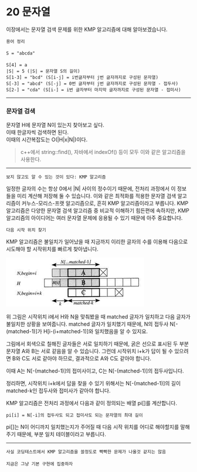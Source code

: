 # 20 문자열

이장에서는 문자열 검색 문제를 위한 KMP 알고리즘에 대해 알아보겠습니다.

    용어 정리

    S = "abcda"
    
    S[4] = a
    |S| = 5 (|S| = 문자열 S의 길이)
    S[1-3] = "bcd" (S[i-j] = i번글자부터 j번 글자까지로 구성된 문자열)
    S[-3] = "abcd" (S[-j] = 0번 글자부터 j번 글자까지로 구성된 문자열 - 접두사)
    S[2-] = "cda" (S[i-] = i번 글자부터 마지막 글자까지로 구성된 문자열 - 접미사)

---

### 문자열 검색

문자열 H에 문자열 N이 있는지 찾아보고 싶다.<br>
이때 한글자씩 검색하면 된다.<br>
이때의 시간복잡도는 O(|H|x|N|)이다.

> c++에서 string::find(), 자바에서 indexOf() 등이 모두 이와 같은 알고리즘을 사용한다.

---

`보지 않고도 알 수 있는 것이 있다: KMP 알고리즘`

일정한 글자의 수는 항상 0에서 |N| 사이의 정수이기 때문에, 전처리 과정에서 이 정보들을 미리 계산해 저장해 둘 수 있습니다. 이와 같은 최적화를 적용한 문자열 검색 알고리즘이 커누스-모리스-프랫 알고리즘으로, 흔히 KMP 알고리즘이라고 부릅니다. KMP 알고리즘은 다양한 문자열 검색 알고리즘 중 비교적 이해하기 힘든편에 속하지만, KMP 알고리즘의 아이디어는 여러 문자열 문제에 응용될 수 있기 때문에 아주 중요합니다.

`다음 시작 위치 찾기`

KMP 알고리즘은 불일치가 일어났을 때 지금까지 이리한 글자의 수를 이용해 다음으로 시도해야 할 시작위치를 빠르게 찾아냅니다.

![Alt text](../../img/string_1.jpg)

위 그림은 시작위치 i에서 H와 N을 맞춰봤을 때 matched 글자가 일치하고 다음 글자가 불일치한 상황을 보여줍니다. matched 글자가 일치했기 때문에, N의 접두사 N[-(matched-1)]가 H[i-(i+matched-1)]와 일치했음을 알 수 있지요.

그림에서 회색으로 칠해진 글자들은 서로 일치하기 때문에, 굵은 선으로 표시된 두 부분 문자열 A와 B는 서로 같음을 알 수 있습니다. 그런데 시작위치 i+k가 답이 될 수 있으려면 B와 C도 서로 같아야 하므로, 결과적으로 A와 C도 같아야 합니다.

이때 A는 N[-(matched-1)]의 접미사이고, C는 N[-(matched-1)]의 접두사입니다.

정리하면, 시작위치 i+k에서 답을 찾을 수 있기 위해서는 N[-(matched-1)]의 길이 matched-k인 접두사와 접미사가 같아야 합니다.

KMP 알고리즘은 전처리 과정에서 다음과 같이 정의되는 배열 pi[]를 계산합니다.

    pi[i] = N[-i]의 접두사도 되고 접미사도 되는 문자열의 최대 길이

pi[]는 N이 어디까지 일치했는지가 주어질 때 다음 시작 위치를 어디로 해야할지를 말해주기 때문에, 부분 일치 테이블이라고 부릅니다.

---

    사실 코딩테스트에서 KMP 알고리즘을 쓸정도로 빡빡한 문제가 나올것 같지는 않음

    지금은 그냥 기본 구현에 집중하자
